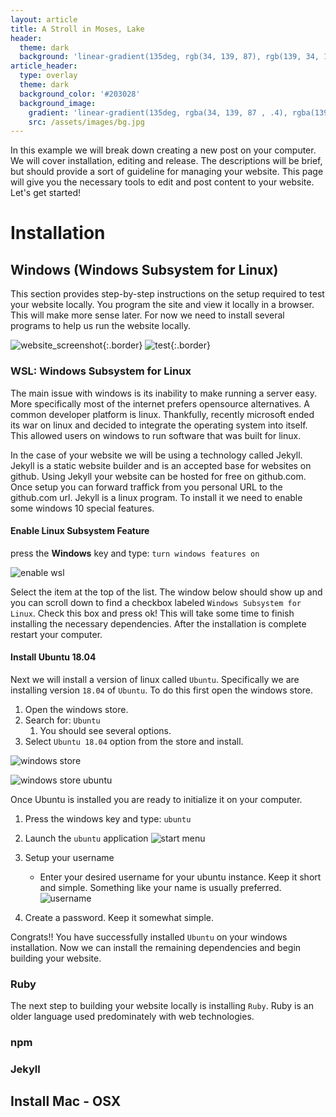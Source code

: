```yaml
---
layout: article
title: A Stroll in Moses, Lake
header:
  theme: dark
  background: 'linear-gradient(135deg, rgb(34, 139, 87), rgb(139, 34, 139))'
article_header:
  type: overlay
  theme: dark
  background_color: '#203028'
  background_image:
    gradient: 'linear-gradient(135deg, rgba(34, 139, 87 , .4), rgba(139, 34, 139, .4))'
    src: /assets/images/bg.jpg
---
```


In this example we will break down creating a new post on your computer. We will cover installation, editing and release. The descriptions will be brief, but should provide a sort of guideline for managing your website. This page will give you the necessary tools to edit and post content to your website. Let's get started!

# Installation

## Windows (Windows Subsystem for Linux)

This section provides step-by-step instructions on the setup required to test your website locally. You program the site and view it locally in a browser. This will make more sense later. For now we need to install several programs to help us run the website locally.

![website_screenshot](/gooseberrygoose/assets/images/website_screenshot.png){:.border}
![test]({{site.url}}/assets/images/webscreenshot.png){:.border}
### WSL: Windows Subsystem for Linux

The main issue with windows is its inability to make running a server easy. More specifically most of the internet prefers opensource alternatives. A common developer platform is linux. Thankfully, recently microsoft ended its war on linux and decided to integrate the operating system into itself. This allowed users on windows to run software that was built for linux.

In the case of your website we will be using a technology called Jekyll. Jekyll is a static website builder and is an accepted base for websites on github. Using Jekyll your website can be hosted for free on github.com. Once setup you can forward traffick from you personal URL to the github.com url. Jekyll is a linux program. To install it we need to enable some windows 10 special features.

#### Enable Linux Subsystem Feature

press the **Windows** key and type: `turn windows features on`

![enable wsl](/gooseberrygoose/assets/images/windows_subsystem.png)

Select the item at the top of the list. The window below should show up and you can scroll down to find a checkbox labeled `Windows Subsystem for Linux`. Check this box and press ok! This will take some time to finish installing the necessary dependencies. After the installation is complete restart your computer.

#### Install Ubuntu 18.04

Next we will install a version of linux called `Ubuntu`. Specifically we are installing version `18.04` of `Ubuntu`. To do this first open the windows store.

1. Open the windows store.
2. Search for: `Ubuntu`
   1. You should see several options.
3. Select `Ubuntu 18.04` option from the store and install.

![windows store](/gooseberrygoose/assets/images/windows_store_ubuntu.png)

![windows store ubuntu](/gooseberrygoose/assets/windows_store_1804.png)

Once Ubuntu is installed you are ready to initialize it on your computer.

1. Press the windows key and type: `ubuntu`
2. Launch the `ubuntu` application
![start menu](/gooseberrygoose/assets/images/start-menu.png)

3. Setup your username
   * Enter your desired username for your ubuntu instance. Keep it short and simple. Something like your name is usually preferred.
![username](/gooseberrygoose/assets/images/ubuntuinstall.png)
4. Create a password. Keep it somewhat simple.

Congrats!! You have successfully installed `Ubuntu` on your windows installation. Now we can install the remaining dependencies and begin building your website.

### Ruby

The next step to building your website locally is installing `Ruby`. Ruby is an older language used predominately with web technologies.

### npm

### Jekyll

## Install Mac - OSX


<!--more-->
